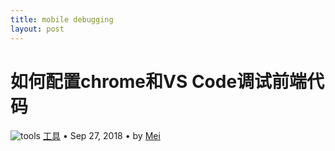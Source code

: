 ```yaml
---
title: mobile debugging
layout: post
---
```


# 如何配置chrome和VS Code调试前端代码

<div class="title-meta">
    <span><img class="itle-category-img" src="../../../assets/images/categories/tools.svg" alt="tools"></span>
    <span><a class="github-link" href="/2018/09/26/tools.html">工具</a></span>
    <span class="title-bullet">•</span>
    <span>Sep 27, 2018</span>
    <span class="title-bullet">•</span>
    <span>by <a class="github-link" href="http://github.com/limeii">Mei</a></span>
</div>